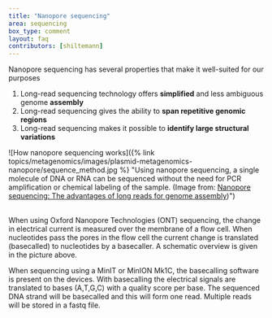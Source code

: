 ```yaml
---
title: "Nanopore sequencing"
area: sequencing
box_type: comment
layout: faq
contributors: [shiltemann]
---
```



Nanopore sequencing has several properties that make it well-suited for our purposes

1. Long-read sequencing technology offers **simplified** and less ambiguous genome **assembly**
2. Long-read sequencing gives the ability to **span repetitive genomic regions**
3. Long-read sequencing makes it possible to **identify large structural variations**

![How nanopore sequencing works]({% link topics/metagenomics/images/plasmid-metagenomics-nanopore/sequence_method.jpg %} "Using nanopore sequencing, a single molecule of DNA or RNA can be sequenced without the need for PCR amplification or chemical labeling of the sample. (Image from: <a href="https://nanoporetech.com/sites/default/files/s3/white-papers/WGS_Assembly_white_paper.pdf?submissionGuid=40a7546b-9e51-42e7-bde9-b5ddef3c3512">Nanopore sequencing: The advantages of long reads for genome assembly</a>)") <br><br>


When using Oxford Nanopore Technologies (ONT) sequencing, the change in
electrical current is measured over the membrane of a flow cell. When
nucleotides pass the pores in the flow cell the current change is translated
(basecalled) to nucleotides by a basecaller. A schematic overview is given in
the picture above.

When sequencing using a MinIT or MinION Mk1C, the basecalling software is
present on the devices. With basecalling the electrical signals are translated
to bases (A,T,G,C) with a quality score per base. The sequenced DNA strand will
be basecalled and this will form one read. Multiple reads will be stored in a
fastq file.

